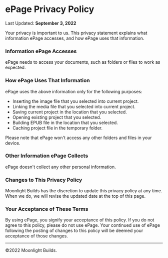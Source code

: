 # ePage Privacy Policy

Last Updated: **September 3, 2022**


Your privacy is important to us. This privacy statement explains what information ePage accesses, and how ePage uses that information.

### Information ePage Accesses

ePage needs to access your documents, such as folders or files to work as expected.

### How ePage Uses That Information

ePage uses the above information only for the following purposes:

- Inserting the image file that you selected into current project.
- Linking the media file that you selected into current project.
- Saving current project in the location that you selected.
- Opening existing project that you selected.
- Building EPUB file in the location that you selected.
- Caching project file in the temporary folder.

Please note that ePage won't access any other folders and files in your device.

### Other Information ePage Collects

ePage doesn't collect any other personal information.

### Changes to This Privacy Policy

Moonlight Builds has the discretion to update this privacy policy at any time. When we do, we will revise the updated date at the top of this page.

### Your Acceptance of These Terms

By using ePage, you signify your acceptance of this policy. If you do not agree to this policy, please do not use ePage. Your continued use of ePage following the posting of changes to this policy will be deemed your acceptance of those changes.

----------------------------------------------------------------------------------------------------------------------------------
©2022 Moonlight Builds. 
